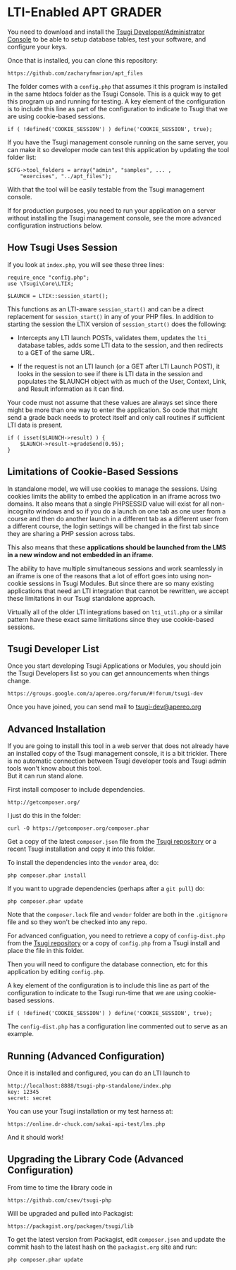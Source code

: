 
LTI-Enabled APT GRADER
======================

You need to download and install the [Tsugi Developer/Administrator Console](https://github.com/csev/tsugi) to be able to setup database tables, test your software, and configure your keys.

Once that is installed, you can clone this repository:

    https://github.com/zacharyfmarion/apt_files

The folder comes with a `config.php` that assumes it this program is installed in the same htdocs folder as the Tsugi Console.  This is a quick way to get this program up and running for testing. A key element of the configuration is to include this line as part of the configuration to indicate to Tsugi that we are using cookie-based sessions.

    if ( !defined('COOKIE_SESSION') ) define('COOKIE_SESSION', true);

If you have the Tsugi management console running on the same server, you can make it so developer mode can test this application by updating the tool folder list:

    $CFG->tool_folders = array("admin", "samples", ... ,
        "exercises", "../apt_files");

With that the tool will be easily testable from the Tsugi management console.

If for production purposes, you need to run your application on a server without installing the Tsugi management console, see the more advanced configuration instructions below.

How Tsugi Uses Session
----------------------

if you look at `index.php`, you will see these three lines:

    require_once "config.php";
    use \Tsugi\Core\LTIX;

    $LAUNCH = LTIX::session_start();

This functions as an LTI-aware `session_start()` and can be a direct replacement
for `session_start()` in any of your PHP files.  In addition to starting the
session the LTIX version of `session_start()` does the following:

* Intercepts any LTI launch POSTs, validates them, updates the `lti_` database tables,
adds some LTI data to the session, and then redirects to a GET of the same URL.

* If the request is not an LTI launch (or a GET after LTI Launch POST), it looks in
the session to see if there is LTI data in the session and populates the $LAUNCH object
with as much of the User, Context, Link, and Result information as it can find.

Your code must not assume that these values are always set since there might be
more than one way to enter the application.  So code that might send a grade back
needs to protect itself and only call routines if sufficient LTI data is present.

    if ( isset($LAUNCH->result) ) {
        $LAUNCH->result->gradeSend(0.95);
    }

Limitations of Cookie-Based Sessions
------------------------------------

In standalone model, we will use cookies to manage the sessions.   Using cookies
limits the ability to embed the application in an iframe across two domains.
It also means that a single PHPSESSID value will exist for all non-incognito
windows and so if you do a launch on one tab as one user from a course
and then do another launch in a different tab as a different user from a different
course, the login settings will be changed in the first tab since they are
sharing a PHP session across tabs.

This also means that these **applications should be launched from the LMS in
a new window and not embedded in an iframe**.

The ability to have multiple simultaneous sessions and work seamlessly in an
iframe is one of the reasons that a lot of effort goes into using non-cookie
sessions in Tsugi Modules.  But since there are so many
existing applications that need an LTI integration that cannot be rewritten,
we accept these limitations in our Tsugi standalone approach.

Virtually all of the older LTI integrations based on `lti_util.php` or a similar
pattern have these exact same limitations since they use cookie-based sessions.

Tsugi Developer List
--------------------

Once you start developing Tsugi Applications or Modules, you should join the Tsugi
Developers list so you can get announcements when things change.

    https://groups.google.com/a/apereo.org/forum/#!forum/tsugi-dev

Once you have joined, you can send mail to tsugi-dev@apereo.org

Advanced Installation
---------------------

If you are going to install this tool in a web server that does not
already have an installed copy of the Tsugi management console,
it is a bit trickier.  There is no automatic connection between Tsugi developer
tools and Tsugi admin tools won't know about this tool.   
But it can run stand alone.

First install composer to include dependencies.

    http://getcomposer.org/

I just do this in the folder:

    curl -O https://getcomposer.org/composer.phar

Get a copy of the latest `composer.json` file from the
[Tsugi repository](https://github.com/csev/tsugi)
or a recent Tsugi installation and copy it into this folder.

To install the dependencies into the `vendor` area, do:

    php composer.phar install

If you want to upgrade dependencies (perhaps after a `git pull`) do:

    php composer.phar update

Note that the `composer.lock` file and `vendor` folder are
both in the `.gitignore` file and so they won't be checked into
any repo.

For advanced configuation, you need to retrieve a copy of
`config-dist.php` from the
[Tsugi repository](https://github.com/csev/tsugi)
or a copy of `config.php`
from a Tsugi install and place the file in this folder.

Then you will need to configure the database connection, etc for this
application by editing `config.php`.  

A key element of the configuration is to include this line as part
of the configuration to indicate to the Tsugi run-time that we
are using cookie-based sessions.

    if ( !defined('COOKIE_SESSION') ) define('COOKIE_SESSION', true);

The `config-dist.php` has a configuration line commented out to
serve as an example.

Running (Advanced Configuration)
--------------------------------

Once it is installed and configured, you can do an LTI launch to

    http://localhost:8888/tsugi-php-standalone/index.php
    key: 12345
    secret: secret

You can use your Tsugi installation or my test harness at:

    https://online.dr-chuck.com/sakai-api-test/lms.php

And it should work!

Upgrading the Library Code (Advanced Configuration)
---------------------------------------------------

From time to time the library code in

    https://github.com/csev/tsugi-php

Will be upgraded and pulled into Packagist:

    https://packagist.org/packages/tsugi/lib

To get the latest version from Packagist, edit `composer.json` and
update the commit hash to the latest hash on the `packagist.org` site
and run:

    php composer.phar update
